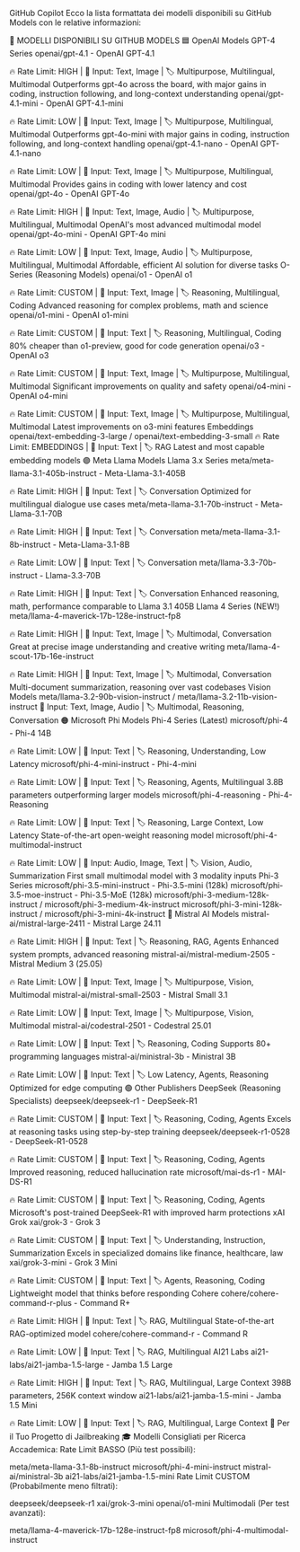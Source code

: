 GitHub Copilot
Ecco la lista formattata dei modelli disponibili su GitHub Models con le relative informazioni:

🤖 MODELLI DISPONIBILI SU GITHUB MODELS
🟦 OpenAI Models
GPT-4 Series
openai/gpt-4.1 - OpenAI GPT-4.1

🔥 Rate Limit: HIGH | 📱 Input: Text, Image | 🏷️ Multipurpose, Multilingual, Multimodal
Outperforms gpt-4o across the board, with major gains in coding, instruction following, and long-context understanding
openai/gpt-4.1-mini - OpenAI GPT-4.1-mini

🔥 Rate Limit: LOW | 📱 Input: Text, Image | 🏷️ Multipurpose, Multilingual, Multimodal
Outperforms gpt-4o-mini with major gains in coding, instruction following, and long-context handling
openai/gpt-4.1-nano - OpenAI GPT-4.1-nano

🔥 Rate Limit: LOW | 📱 Input: Text, Image | 🏷️ Multipurpose, Multilingual, Multimodal
Provides gains in coding with lower latency and cost
openai/gpt-4o - OpenAI GPT-4o

🔥 Rate Limit: HIGH | 📱 Input: Text, Image, Audio | 🏷️ Multipurpose, Multilingual, Multimodal
OpenAI's most advanced multimodal model
openai/gpt-4o-mini - OpenAI GPT-4o mini

🔥 Rate Limit: LOW | 📱 Input: Text, Image, Audio | 🏷️ Multipurpose, Multilingual, Multimodal
Affordable, efficient AI solution for diverse tasks
O-Series (Reasoning Models)
openai/o1 - OpenAI o1

🔥 Rate Limit: CUSTOM | 📱 Input: Text, Image | 🏷️ Reasoning, Multilingual, Coding
Advanced reasoning for complex problems, math and science
openai/o1-mini - OpenAI o1-mini

🔥 Rate Limit: CUSTOM | 📱 Input: Text | 🏷️ Reasoning, Multilingual, Coding
80% cheaper than o1-preview, good for code generation
openai/o3 - OpenAI o3

🔥 Rate Limit: CUSTOM | 📱 Input: Text, Image | 🏷️ Multipurpose, Multilingual, Multimodal
Significant improvements on quality and safety
openai/o4-mini - OpenAI o4-mini

🔥 Rate Limit: CUSTOM | 📱 Input: Text, Image | 🏷️ Multipurpose, Multilingual, Multimodal
Latest improvements on o3-mini features
Embeddings
openai/text-embedding-3-large / openai/text-embedding-3-small
🔥 Rate Limit: EMBEDDINGS | 📱 Input: Text | 🏷️ RAG
Latest and most capable embedding models
🟣 Meta Llama Models
Llama 3.x Series
meta/meta-llama-3.1-405b-instruct - Meta-Llama-3.1-405B

🔥 Rate Limit: HIGH | 📱 Input: Text | 🏷️ Conversation
Optimized for multilingual dialogue use cases
meta/meta-llama-3.1-70b-instruct - Meta-Llama-3.1-70B

🔥 Rate Limit: HIGH | 📱 Input: Text | 🏷️ Conversation
meta/meta-llama-3.1-8b-instruct - Meta-Llama-3.1-8B

🔥 Rate Limit: LOW | 📱 Input: Text | 🏷️ Conversation
meta/llama-3.3-70b-instruct - Llama-3.3-70B

🔥 Rate Limit: HIGH | 📱 Input: Text | 🏷️ Conversation
Enhanced reasoning, math, performance comparable to Llama 3.1 405B
Llama 4 Series (NEW!)
meta/llama-4-maverick-17b-128e-instruct-fp8

🔥 Rate Limit: HIGH | 📱 Input: Text, Image | 🏷️ Multimodal, Conversation
Great at precise image understanding and creative writing
meta/llama-4-scout-17b-16e-instruct

🔥 Rate Limit: HIGH | 📱 Input: Text, Image | 🏷️ Multimodal, Conversation
Multi-document summarization, reasoning over vast codebases
Vision Models
meta/llama-3.2-90b-vision-instruct / meta/llama-3.2-11b-vision-instruct
📱 Input: Text, Image, Audio | 🏷️ Multimodal, Reasoning, Conversation
🟠 Microsoft Phi Models
Phi-4 Series (Latest)
microsoft/phi-4 - Phi-4 14B

🔥 Rate Limit: LOW | 📱 Input: Text | 🏷️ Reasoning, Understanding, Low Latency
microsoft/phi-4-mini-instruct - Phi-4-mini

🔥 Rate Limit: LOW | 📱 Input: Text | 🏷️ Reasoning, Agents, Multilingual
3.8B parameters outperforming larger models
microsoft/phi-4-reasoning - Phi-4-Reasoning

🔥 Rate Limit: LOW | 📱 Input: Text | 🏷️ Reasoning, Large Context, Low Latency
State-of-the-art open-weight reasoning model
microsoft/phi-4-multimodal-instruct

🔥 Rate Limit: LOW | 📱 Input: Audio, Image, Text | 🏷️ Vision, Audio, Summarization
First small multimodal model with 3 modality inputs
Phi-3 Series
microsoft/phi-3.5-mini-instruct - Phi-3.5-mini (128k)
microsoft/phi-3.5-moe-instruct - Phi-3.5-MoE (128k)
microsoft/phi-3-medium-128k-instruct / microsoft/phi-3-medium-4k-instruct
microsoft/phi-3-mini-128k-instruct / microsoft/phi-3-mini-4k-instruct
🔴 Mistral AI Models
mistral-ai/mistral-large-2411 - Mistral Large 24.11

🔥 Rate Limit: HIGH | 📱 Input: Text | 🏷️ Reasoning, RAG, Agents
Enhanced system prompts, advanced reasoning
mistral-ai/mistral-medium-2505 - Mistral Medium 3 (25.05)

🔥 Rate Limit: LOW | 📱 Input: Text, Image | 🏷️ Multipurpose, Vision, Multimodal
mistral-ai/mistral-small-2503 - Mistral Small 3.1

🔥 Rate Limit: LOW | 📱 Input: Text, Image | 🏷️ Multipurpose, Vision, Multimodal
mistral-ai/codestral-2501 - Codestral 25.01

🔥 Rate Limit: LOW | 📱 Input: Text | 🏷️ Reasoning, Coding
Supports 80+ programming languages
mistral-ai/ministral-3b - Ministral 3B

🔥 Rate Limit: LOW | 📱 Input: Text | 🏷️ Low Latency, Agents, Reasoning
Optimized for edge computing
🟢 Other Publishers
DeepSeek (Reasoning Specialists)
deepseek/deepseek-r1 - DeepSeek-R1

🔥 Rate Limit: CUSTOM | 📱 Input: Text | 🏷️ Reasoning, Coding, Agents
Excels at reasoning tasks using step-by-step training
deepseek/deepseek-r1-0528 - DeepSeek-R1-0528

🔥 Rate Limit: CUSTOM | 📱 Input: Text | 🏷️ Reasoning, Coding, Agents
Improved reasoning, reduced hallucination rate
microsoft/mai-ds-r1 - MAI-DS-R1

🔥 Rate Limit: CUSTOM | 📱 Input: Text | 🏷️ Reasoning, Coding, Agents
Microsoft's post-trained DeepSeek-R1 with improved harm protections
xAI Grok
xai/grok-3 - Grok 3

🔥 Rate Limit: CUSTOM | 📱 Input: Text | 🏷️ Understanding, Instruction, Summarization
Excels in specialized domains like finance, healthcare, law
xai/grok-3-mini - Grok 3 Mini

🔥 Rate Limit: CUSTOM | 📱 Input: Text | 🏷️ Agents, Reasoning, Coding
Lightweight model that thinks before responding
Cohere
cohere/cohere-command-r-plus - Command R+

🔥 Rate Limit: HIGH | 📱 Input: Text | 🏷️ RAG, Multilingual
State-of-the-art RAG-optimized model
cohere/cohere-command-r - Command R

🔥 Rate Limit: LOW | 📱 Input: Text | 🏷️ RAG, Multilingual
AI21 Labs
ai21-labs/ai21-jamba-1.5-large - Jamba 1.5 Large

🔥 Rate Limit: HIGH | 📱 Input: Text | 🏷️ RAG, Multilingual, Large Context
398B parameters, 256K context window
ai21-labs/ai21-jamba-1.5-mini - Jamba 1.5 Mini

🔥 Rate Limit: LOW | 📱 Input: Text | 🏷️ RAG, Multilingual, Large Context
🎯 Per il Tuo Progetto di Jailbreaking
🎓 Modelli Consigliati per Ricerca Accademica:
Rate Limit BASSO (Più test possibili):

meta/meta-llama-3.1-8b-instruct
microsoft/phi-4-mini-instruct
mistral-ai/ministral-3b
ai21-labs/ai21-jamba-1.5-mini
Rate Limit CUSTOM (Probabilmente meno filtrati):

deepseek/deepseek-r1
xai/grok-3-mini
openai/o1-mini
Multimodali (Per test avanzati):

meta/llama-4-maverick-17b-128e-instruct-fp8
microsoft/phi-4-multimodal-instruct